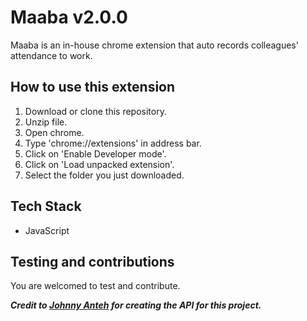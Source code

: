 # Maaba v2.0.0
Maaba is an in-house chrome extension that auto records colleagues' attendance to work.


## How to use this extension
1. Download or clone this repository.
1. Unzip file.
1. Open chrome.
1. Type 'chrome://extensions' in address bar.
1. Click on 'Enable Developer mode'.
1. Click on 'Load unpacked extension'.
1. Select the folder you just downloaded.

## Tech Stack
- JavaScript

## Testing and contributions

You are welcomed to test and contribute.

**_Credit to <a href="mailto:johnny.anteh@softtribe.com">Johnny Anteh</a> for creating the API for this project._**
